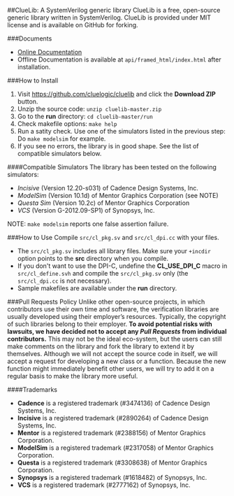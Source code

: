 ##ClueLib: A SystemVerilog generic library
ClueLib is a free, open-source generic library written in SystemVerilog. ClueLib is
provided under MIT license and is available on GitHub for forking.

###Documents
- [Online Documentation](http://cluelogic.com/tools/cluelib/api/framed_html/index.html)
- Offline Documentation is available at `api/framed_html/index.html` after installation.

###How to Install
1. Visit https://github.com/cluelogic/cluelib and click the **Download ZIP** button.
2. Unzip the source code: `unzip cluelib-master.zip`
3. Go to the **run** directory: `cd cluelib-master/run`
4. Check makefile options: `make help`
5. Run a satity check. Use one of the simulators listed in the previous step: 
   Do `make modelsim` for example.
6. If you see no errors, the library is in good shape. See the list of
   compatible simulators below.

####Compatible Simulators
The library has been tested on the following simulators:
- *Incisive* (Version 12.20-s031) of Cadence Design Systems, Inc.
- *ModelSim* (Version 10.1d) of Mentor Graphics Corporation (see NOTE)
- *Questa Sim* (Version 10.2c) of Mentor Graphics Corporation
- *VCS* (Version G-2012.09-SP1) of Synopsys, Inc.

NOTE: `make modelsim` reports one false assertion failure.

###How to Use
Compile `src/cl_pkg.sv` and `src/cl_dpi.cc` with your files.
- The `src/cl_pkg.sv` includes all library files.  Make sure your `+incdir`
  option points to the **src** directory when you compile.
- If you don't want to use the DPI-C, undefine the **CL_USE_DPI_C** macro in
  `src/cl_define.svh` and compile the `src/cl_pkg.sv` only (the `src/cl_dpi.cc`
  is not necessary).
- Sample makefiles are available under the **run** directory.

###Pull Requests Policy
Unlike other open-source projects, in which contributors use their own time and
software, the verification libraries are usually developed using their
employer’s resources. Typically, the copyright of such libraries belong to
their employer. **To avoid potential risks with lawsuits, we have decided not to
accept any _Pull Requests_ from individual contributors.** This may not be the
ideal eco-system, but the users can still make comments on the library and fork
the library to extend it by themselves.  Although we will not accept the source
code in itself, we will accept a request for developing a new class or a
function. Because the new function might immediately benefit other users, we
will try to add it on a regular basis to make the library more useful.

####Trademarks
  - **Cadence** is a registered trademark (#3474136) of Cadence Design Systems, Inc.
  - **Incisive** is a registered trademark (#2890264) of Cadence Design Systems, Inc.
  - **Mentor** is a registered trademark (#2388156) of Mentor Graphics Corporation.
  - **ModelSim** is a registered trademark (#2317058) of Mentor Graphics Corporation.
  - **Questa** is a registered trademark (#3308638) of Mentor Graphics Corporation.
  - **Synopsys** is a registered trademark (#1618482) of Synopsys, Inc.
  - **VCS** is a registered trademark (#2777162) of Synopsys, Inc.


